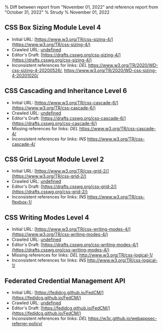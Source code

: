 % Diff between report from "November 01, 2022" and reference report from "October 31, 2022"
% Strudy
% November 01, 2022

## CSS Box Sizing Module Level 4

- Initial URL: [https://www.w3.org/TR/css-sizing-4/](https://www.w3.org/TR/css-sizing-4/)
- Crawled URL: [undefined](undefined)
- Editor's Draft: [https://drafts.csswg.org/css-sizing-4/](https://drafts.csswg.org/css-sizing-4/)
- Inconsistent references for links: *DEL* https://www.w3.org/TR/2020/WD-css-sizing-4-20200526/, https://www.w3.org/TR/2020/WD-css-sizing-4-20201020/


## CSS Cascading and Inheritance Level 6

- Initial URL: [https://www.w3.org/TR/css-cascade-6/](https://www.w3.org/TR/css-cascade-6/)
- Crawled URL: [undefined](undefined)
- Editor's Draft: [https://drafts.csswg.org/css-cascade-6/](https://drafts.csswg.org/css-cascade-6/)
- Missing references for links: *DEL* https://www.w3.org/TR/css-cascade-4/
- Inconsistent references for links: *INS* https://www.w3.org/TR/css-cascade-4/


## CSS Grid Layout Module Level 2

- Initial URL: [https://www.w3.org/TR/css-grid-2/](https://www.w3.org/TR/css-grid-2/)
- Crawled URL: [undefined](undefined)
- Editor's Draft: [https://drafts.csswg.org/css-grid-2/](https://drafts.csswg.org/css-grid-2/)
- Inconsistent references for links: *INS* https://www.w3.org/TR/css-flexbox-1/


## CSS Writing Modes Level 4

- Initial URL: [https://www.w3.org/TR/css-writing-modes-4/](https://www.w3.org/TR/css-writing-modes-4/)
- Crawled URL: [undefined](undefined)
- Editor's Draft: [https://drafts.csswg.org/css-writing-modes-4/](https://drafts.csswg.org/css-writing-modes-4/)
- Missing references for links: *DEL* http://www.w3.org/TR/css-logical-1/
- Inconsistent references for links: *INS* http://www.w3.org/TR/css-logical-1/


## Federated Credential Management API

- Initial URL: [https://fedidcg.github.io/FedCM/](https://fedidcg.github.io/FedCM/)
- Crawled URL: [undefined](undefined)
- Editor's Draft: [https://fedidcg.github.io/FedCM/](https://fedidcg.github.io/FedCM/)
- Inconsistent references for links: *DEL* https://w3c.github.io/webappsec-referrer-policy/



